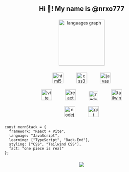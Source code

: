 <br clear="both">

<h2 align="center">Hi 👋! My name is @nrxo777</h2>

###

<div align="center">
  <img src="https://github-readme-stats.vercel.app/api/top-langs?username=nrxo777&locale=en&hide_title=false&layout=compact&card_width=320&langs_count=5&theme=github_dark&hide_border=false" height="150" alt="languages graph"  />
</div>

###

<div align="center">
  <img src="https://cdn.jsdelivr.net/gh/devicons/devicon/icons/html5/html5-original.svg" height="35" alt="html5 logo"  />
  <img width="35" />
  <img src="https://cdn.jsdelivr.net/gh/devicons/devicon/icons/css3/css3-original.svg" height="35" alt="css3 logo"  />
  <img width="35" />
  <img src="https://cdn.jsdelivr.net/gh/devicons/devicon/icons/javascript/javascript-original.svg" height="35" alt="javascript logo"  />
<!--   <img width="35" /> -->
<!--   <img src="https://cdn.jsdelivr.net/gh/devicons/devicon/icons/typescript/typescript-original.svg" height="35" alt="typescript logo"  /> -->
  <br /> <br />
  <img src="https://cdn.simpleicons.org/vite/646CFF" height="35" alt="vite logo"  />
  <img width="35" />
  <img src="https://cdn.jsdelivr.net/gh/devicons/devicon/icons/react/react-original.svg" height="35" alt="react logo"  />
  <img width="35" />
  <img src="https://cdn.jsdelivr.net/gh/devicons/devicon/icons/redux/redux-original.svg" height="30" alt="redux logo"  />
  <img width="35" />
  <img src="https://cdn.simpleicons.org/tailwindcss/06B6D4" height="35" alt="tailwindcss logo"  />
  <br /> <br />
  <img src="https://skillicons.dev/icons?i=nodejs" height="35" alt="nodejs logo"  />
  <img width="35" />
  <img src="https://cdn.jsdelivr.net/gh/devicons/devicon/icons/git/git-original.svg" height="35" alt="git logo"  />
</div>

###
```
const mernStack = {
  framework: "React + Vite",
  language: "JavaScript",
  learning: ["TypeScript", "Back-End"],
  styling: ["CSS", "Tailwind CSS"],
  fact: "one piece is real"
};
```
###

<div align="center">
  <img src="https://visitor-badge.laobi.icu/badge?page_id=nrxo777.nrxo777&left_color=gray&right_color=royalblue&left_text=Views:%20"  />
</div>
